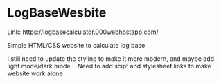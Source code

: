 # LogBaseWesbite

Link: https://logbasecalculator.000webhostapp.com/

Simple HTML/CSS website to calculate log base

I still need to update the styling to make it more modern, and maybe add light mode/dark mode
--Need to add scipt and stylesheet links to make website work alone
